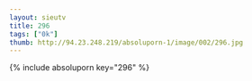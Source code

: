 ```yaml
--- 
layout: sieutv
title: 296
tags: ["0k"]
thumb: http://94.23.248.219/absoluporn-1/image/002/296.jpg
---
```

{% include absoluporn key="296" %} 

